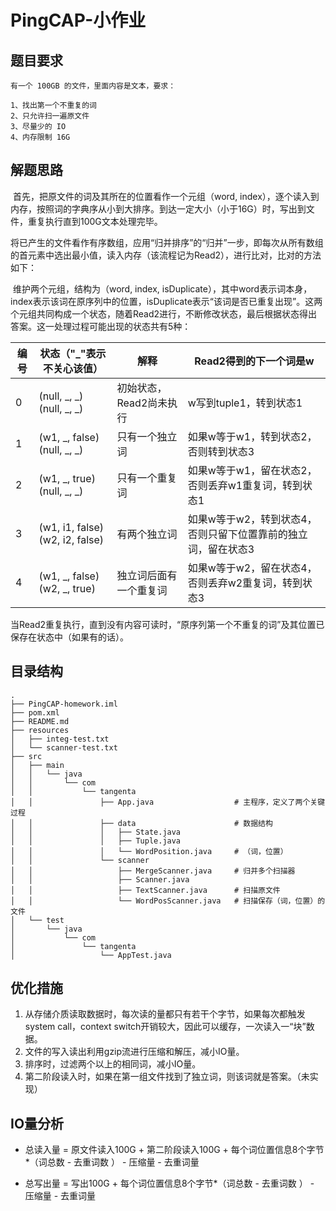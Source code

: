 # PingCAP-小作业
## 题目要求

```text
有一个 100GB 的文件，里面内容是文本，要求：

1、找出第一个不重复的词
2、只允许扫一遍原文件
3、尽量少的 IO
4、内存限制 16G
```

## 解题思路

​    首先，把原文件的词及其所在的位置看作一个元组（word, index），逐个读入到内存，按照词的字典序从小到大排序。到达一定大小（小于16G）时，写出到文件，重复执行直到100G文本处理完毕。

​    将已产生的文件看作有序数组，应用“归并排序”的“归并”一步，即每次从所有数组的首元素中选出最小值，读入内存（该流程记为Read2），进行比对，比对的方法如下：

​	维护两个元组，结构为（word, index, isDuplicate），其中word表示词本身，index表示该词在原序列中的位置，isDuplicate表示“该词是否已重复出现”。这两个元组共同构成一个状态，随着Read2进行，不断修改状态，最后根据状态得出答案。这一处理过程可能出现的状态共有5种：

| 编号 | 状态（"_"表示不关心该值）       | 解释                    | Read2得到的下一个词是w                                       |
| ---- | ------------------------------- | ----------------------- | ------------------------------------------------------------ |
| 0    | (null, _, _) (null, _, _)       | 初始状态，Read2尚未执行 | w写到tuple1，转到状态1                                       |
| 1    | (w1, _, false) (null, _, _)     | 只有一个独立词          | 如果w等于w1，转到状态2，否则转到状态3                        |
| 2    | (w1, _, true) (null, _, _)      | 只有一个重复词          | 如果w等于w1，留在状态2，否则丢弃w1重复词，转到状态1          |
| 3    | (w1, i1, false) (w2, i2, false) | 有两个独立词            | 如果w等于w2，转到状态4，否则只留下位置靠前的独立词，留在状态3 |
| 4    | (w1, _, false) (w2, _, true)    | 独立词后面有一个重复词  | 如果w等于w2，留在状态4，否则丢弃w2重复词，转到状态3          |

当Read2重复执行，直到没有内容可读时，“原序列第一个不重复的词”及其位置已保存在状态中（如果有的话）。

## 目录结构

```
.
├── PingCAP-homework.iml
├── pom.xml
├── README.md
├── resources
│   ├── integ-test.txt
│   └── scanner-test.txt
├── src
│   ├── main
│   │   └── java
│   │       └── com
│   │           └── tangenta
│   │               ├── App.java				  # 主程序，定义了两个关键过程
│   │               ├── data					  # 数据结构
│   │               │   ├── State.java
│   │               │   ├── Tuple.java
│   │               │   └── WordPosition.java	  # （词，位置）
│   │               └── scanner
│   │                   ├── MergeScanner.java     # 归并多个扫描器
│   │                   ├── Scanner.java
│   │                   ├── TextScanner.java      # 扫描原文件
│   │                   └── WordPosScanner.java   # 扫描保存（词，位置）的文件
│   └── test
│       └── java
│           └── com
│               └── tangenta
│                   └── AppTest.java
```

## 优化措施

1. 从存储介质读取数据时，每次读的量都只有若干个字节，如果每次都触发system call，context switch开销较大，因此可以缓存，一次读入一“块”数据。
2. 文件的写入读出利用gzip流进行压缩和解压，减小IO量。
3. 排序时，过滤两个以上的相同词，减小IO量。
4. 第二阶段读入时，如果在第一组文件找到了独立词，则该词就是答案。（未实现）

## IO量分析

- 总读入量 = 原文件读入100G + 第二阶段读入100G + 每个词位置信息8个字节*（词总数 - 去重词数 ） - 压缩量 - 去重词量

- 总写出量 = 写出100G + 每个词位置信息8个字节*（词总数 - 去重词数 ） - 压缩量 - 去重词量